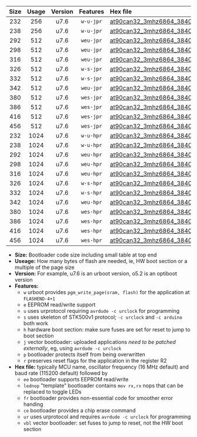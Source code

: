 |Size|Usage|Version|Features|Hex file|
|:-:|:-:|:-:|:-:|:--|
|232|256|u7.6|`w-u-jpr`|[at90can32_3mhz6864_38400bps_ur_vbl.hex](https://raw.githubusercontent.com/stefanrueger/urboot/main/at90can32_3mhz6864_38400bps_ur_vbl.hex)|
|238|256|u7.6|`w-u-jpr`|[at90can32_3mhz6864_38400bps_lednop_ur_vbl.hex](https://raw.githubusercontent.com/stefanrueger/urboot/main/at90can32_3mhz6864_38400bps_lednop_ur_vbl.hex)|
|292|512|u7.6|`weu-jpr`|[at90can32_3mhz6864_38400bps_ee_ur_vbl.hex](https://raw.githubusercontent.com/stefanrueger/urboot/main/at90can32_3mhz6864_38400bps_ee_ur_vbl.hex)|
|298|512|u7.6|`weu-jpr`|[at90can32_3mhz6864_38400bps_ee_lednop_ur_vbl.hex](https://raw.githubusercontent.com/stefanrueger/urboot/main/at90can32_3mhz6864_38400bps_ee_lednop_ur_vbl.hex)|
|316|512|u7.6|`weu-jpr`|[at90can32_3mhz6864_38400bps_ee_lednop_fr_ur_vbl.hex](https://raw.githubusercontent.com/stefanrueger/urboot/main/at90can32_3mhz6864_38400bps_ee_lednop_fr_ur_vbl.hex)|
|326|512|u7.6|`w-s-jpr`|[at90can32_3mhz6864_38400bps_vbl.hex](https://raw.githubusercontent.com/stefanrueger/urboot/main/at90can32_3mhz6864_38400bps_vbl.hex)|
|332|512|u7.6|`w-s-jpr`|[at90can32_3mhz6864_38400bps_lednop_vbl.hex](https://raw.githubusercontent.com/stefanrueger/urboot/main/at90can32_3mhz6864_38400bps_lednop_vbl.hex)|
|342|512|u7.6|`weu-jpr`|[at90can32_3mhz6864_38400bps_ee_lednop_fr_ce_ur_vbl.hex](https://raw.githubusercontent.com/stefanrueger/urboot/main/at90can32_3mhz6864_38400bps_ee_lednop_fr_ce_ur_vbl.hex)|
|380|512|u7.6|`wes-jpr`|[at90can32_3mhz6864_38400bps_ee_vbl.hex](https://raw.githubusercontent.com/stefanrueger/urboot/main/at90can32_3mhz6864_38400bps_ee_vbl.hex)|
|386|512|u7.6|`wes-jpr`|[at90can32_3mhz6864_38400bps_ee_lednop_vbl.hex](https://raw.githubusercontent.com/stefanrueger/urboot/main/at90can32_3mhz6864_38400bps_ee_lednop_vbl.hex)|
|416|512|u7.6|`wes-jpr`|[at90can32_3mhz6864_38400bps_ee_lednop_fr_vbl.hex](https://raw.githubusercontent.com/stefanrueger/urboot/main/at90can32_3mhz6864_38400bps_ee_lednop_fr_vbl.hex)|
|456|512|u7.6|`wes-jpr`|[at90can32_3mhz6864_38400bps_ee_lednop_fr_ce_vbl.hex](https://raw.githubusercontent.com/stefanrueger/urboot/main/at90can32_3mhz6864_38400bps_ee_lednop_fr_ce_vbl.hex)|
|232|1024|u7.6|`w-u-hpr`|[at90can32_3mhz6864_38400bps_ur.hex](https://raw.githubusercontent.com/stefanrueger/urboot/main/at90can32_3mhz6864_38400bps_ur.hex)|
|238|1024|u7.6|`w-u-hpr`|[at90can32_3mhz6864_38400bps_lednop_ur.hex](https://raw.githubusercontent.com/stefanrueger/urboot/main/at90can32_3mhz6864_38400bps_lednop_ur.hex)|
|292|1024|u7.6|`weu-hpr`|[at90can32_3mhz6864_38400bps_ee_ur.hex](https://raw.githubusercontent.com/stefanrueger/urboot/main/at90can32_3mhz6864_38400bps_ee_ur.hex)|
|298|1024|u7.6|`weu-hpr`|[at90can32_3mhz6864_38400bps_ee_lednop_ur.hex](https://raw.githubusercontent.com/stefanrueger/urboot/main/at90can32_3mhz6864_38400bps_ee_lednop_ur.hex)|
|316|1024|u7.6|`weu-hpr`|[at90can32_3mhz6864_38400bps_ee_lednop_fr_ur.hex](https://raw.githubusercontent.com/stefanrueger/urboot/main/at90can32_3mhz6864_38400bps_ee_lednop_fr_ur.hex)|
|326|1024|u7.6|`w-s-hpr`|[at90can32_3mhz6864_38400bps.hex](https://raw.githubusercontent.com/stefanrueger/urboot/main/at90can32_3mhz6864_38400bps.hex)|
|332|1024|u7.6|`w-s-hpr`|[at90can32_3mhz6864_38400bps_lednop.hex](https://raw.githubusercontent.com/stefanrueger/urboot/main/at90can32_3mhz6864_38400bps_lednop.hex)|
|342|1024|u7.6|`weu-hpr`|[at90can32_3mhz6864_38400bps_ee_lednop_fr_ce_ur.hex](https://raw.githubusercontent.com/stefanrueger/urboot/main/at90can32_3mhz6864_38400bps_ee_lednop_fr_ce_ur.hex)|
|380|1024|u7.6|`wes-hpr`|[at90can32_3mhz6864_38400bps_ee.hex](https://raw.githubusercontent.com/stefanrueger/urboot/main/at90can32_3mhz6864_38400bps_ee.hex)|
|386|1024|u7.6|`wes-hpr`|[at90can32_3mhz6864_38400bps_ee_lednop.hex](https://raw.githubusercontent.com/stefanrueger/urboot/main/at90can32_3mhz6864_38400bps_ee_lednop.hex)|
|416|1024|u7.6|`wes-hpr`|[at90can32_3mhz6864_38400bps_ee_lednop_fr.hex](https://raw.githubusercontent.com/stefanrueger/urboot/main/at90can32_3mhz6864_38400bps_ee_lednop_fr.hex)|
|456|1024|u7.6|`wes-hpr`|[at90can32_3mhz6864_38400bps_ee_lednop_fr_ce.hex](https://raw.githubusercontent.com/stefanrueger/urboot/main/at90can32_3mhz6864_38400bps_ee_lednop_fr_ce.hex)|

- **Size:** Bootloader code size including small table at top end
- **Useage:** How many bytes of flash are needed, ie, HW boot section or a multiple of the page size
- **Version:** For example, u7.6 is an urboot version, o5.2 is an optiboot version
- **Features:**
  + `w` urboot provides `pgm_write_page(sram, flash)` for the application at `FLASHEND-4+1`
  + `e` EEPROM read/write support
  + `u` uses urprotocol requiring `avrdude -c urclock` for programming
  + `s` uses skeleton of STK500v1 protocol; `-c urclock` and `-c arduino` both work
  + `h` hardware boot section: make sure fuses are set for reset to jump to boot section
  + `j` vector bootloader: uploaded applications *need to be patched externally*, eg, using `avrdude -c urclock`
  + `p` bootloader protects itself from being overwritten
  + `r` preserves reset flags for the application in the register R2
- **Hex file:** typically MCU name, oscillator frequency (16 MHz default) and baud rate (115200 default) followed by
  + `ee` bootloader supports EEPROM read/write
  + `lednop` "template" bootloader contains `mov rx,rx` nops that can be replaced to toggle LEDs
  + `fr` bootloader provides non-essential code for smoother error handing
  + `ce` bootloader provides a chip erase command
  + `ur` uses urprotocol and requires `avrdude -c urclock` for programming
  + `vbl` vector bootloader: set fuses to jump to reset, not the HW boot section
